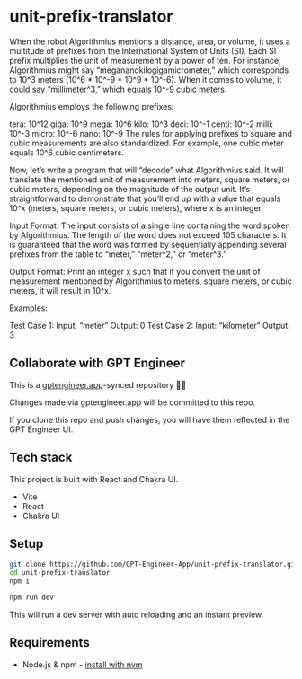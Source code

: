 # unit-prefix-translator

When the robot Algorithmius mentions a distance, area, or volume, it uses a multitude of prefixes from the International System of Units (SI). Each SI prefix multiplies the unit of measurement by a power of ten. For instance, Algorithmius might say “megananokilogigamicrometer,” which corresponds to 10^3 meters (10^6 * 10^-9 * 10^9 * 10^-6). When it comes to volume, it could say “millimeter^3,” which equals 10^-9 cubic meters.

Algorithmius employs the following prefixes:

tera: 10^12
giga: 10^9
mega: 10^6
kilo: 10^3
deci: 10^-1
centi: 10^-2
milli: 10^-3
micro: 10^-6
nano: 10^-9
The rules for applying prefixes to square and cubic measurements are also standardized. For example, one cubic meter equals 10^6 cubic centimeters.

Now, let’s write a program that will “decode” what Algorithmius said. It will translate the mentioned unit of measurement into meters, square meters, or cubic meters, depending on the magnitude of the output unit. It’s straightforward to demonstrate that you’ll end up with a value that equals 10^x (meters, square meters, or cubic meters), where x is an integer.

Input Format: The input consists of a single line containing the word spoken by Algorithmius. The length of the word does not exceed 105 characters. It is guaranteed that the word was formed by sequentially appending several prefixes from the table to “meter,” “meter^2,” or “meter^3.”

Output Format: Print an integer x such that if you convert the unit of measurement mentioned by Algorithmius to meters, square meters, or cubic meters, it will result in 10^x.

Examples:

Test Case 1:
Input: “meter”
Output: 0
Test Case 2:
Input: “kilometer”
Output: 3


## Collaborate with GPT Engineer

This is a [gptengineer.app](https://gptengineer.app)-synced repository 🌟🤖

Changes made via gptengineer.app will be committed to this repo.

If you clone this repo and push changes, you will have them reflected in the GPT Engineer UI.

## Tech stack

This project is built with React and Chakra UI.

- Vite
- React
- Chakra UI

## Setup

```sh
git clone https://github.com/GPT-Engineer-App/unit-prefix-translator.git
cd unit-prefix-translator
npm i
```

```sh
npm run dev
```

This will run a dev server with auto reloading and an instant preview.

## Requirements

- Node.js & npm - [install with nvm](https://github.com/nvm-sh/nvm#installing-and-updating)
